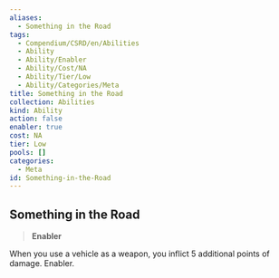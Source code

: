 ```yaml
---
aliases:
  - Something in the Road
tags:
  - Compendium/CSRD/en/Abilities
  - Ability
  - Ability/Enabler
  - Ability/Cost/NA
  - Ability/Tier/Low
  - Ability/Categories/Meta
title: Something in the Road
collection: Abilities
kind: Ability
action: false
enabler: true
cost: NA
tier: Low
pools: []
categories:
  - Meta
id: Something-in-the-Road
---
```

## Something in the Road    
>**Enabler**  
    
When you use a vehicle as a weapon, you inflict 5 additional points of damage. Enabler.
